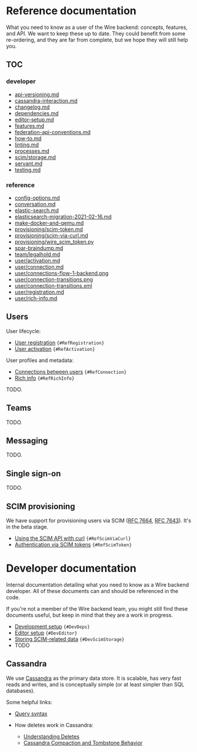 # Reference documentation

What you need to know as a user of the Wire backend: concepts,
features, and API. We want to keep these up to date.  They could
benefit from some re-ordering, and they are far from complete, but we
hope they will still help you.

## TOC

### developer

* [api-versioning.md](./developer/api-versioning.md)
* [cassandra-interaction.md](./developer/cassandra-interaction.md)
* [changelog.md](./developer/changelog.md)
* [dependencies.md](./developer/dependencies.md)
* [editor-setup.md](./developer/editor-setup.md)
* [features.md](./developer/features.md)
* [federation-api-conventions.md](./developer/federation-api-conventions.md)
* [how-to.md](./developer/how-to.md)
* [linting.md](./developer/linting.md)
* [processes.md](./developer/processes.md)
* [scim/storage.md](./developer/scim/storage.md)
* [servant.md](./developer/servant.md)
* [testing.md](./developer/testing.md)

### reference

* [config-options.md](./reference/config-options.md)
* [conversation.md](./reference/conversation.md)
* [elastic-search.md](./reference/elastic-search.md)
* [elasticsearch-migration-2021-02-16.md](./reference/elasticsearch-migration-2021-02-16.md)
* [make-docker-and-qemu.md](./reference/make-docker-and-qemu.md)
* [provisioning/scim-token.md](./reference/provisioning/scim-token.md)
* [provisioning/scim-via-curl.md](./reference/provisioning/scim-via-curl.md)
* [provisioning/wire_scim_token.py](./reference/provisioning/wire_scim_token.py)
* [spar-braindump.md](./reference/spar-braindump.md)
* [team/legalhold.md](./reference/team/legalhold.md)
* [user/activation.md](./reference/user/activation.md)
* [user/connection.md](./reference/user/connection.md)
* [user/connections-flow-1-backend.png](./reference/user/connections-flow-1-backend.png)
* [user/connection-transitions.png](./reference/user/connection-transitions.png)
* [user/connection-transitions.xml](./reference/user/connection-transitions.xml)
* [user/registration.md](./reference/user/registration.md)
* [user/rich-info.md](./reference/user/rich-info.md)


## Users

User lifecycle:

* [User registration](reference/user/registration.md) `{#RefRegistration}`
* [User activation](reference/user/activation.md) `{#RefActivation}`

User profiles and metadata:

* [Connections between users](reference/user/connection.md) `{#RefConnection}`
* [Rich info](reference/user/rich-info.md) `{#RefRichInfo}`

TODO.

## Teams

TODO.

## Messaging

TODO.

## Single sign-on

TODO.

## SCIM provisioning

We have support for provisioning users via SCIM ([RFC 7664][], [RFC 7643][]). It's in the beta stage.

[RFC 7664]: https://tools.ietf.org/html/rfc7664
[RFC 7643]: https://tools.ietf.org/html/rfc7643

* [Using the SCIM API with curl](reference/provisioning/scim-via-curl.md) `{#RefScimViaCurl}`
* [Authentication via SCIM tokens](reference/provisioning/scim-token.md) `{#RefScimToken}`

# Developer documentation

Internal documentation detailing what you need to know as a Wire backend developer. All of these documents can and should be referenced in the code.

If you're not a member of the Wire backend team, you might still find these documents useful, but keep in mind that they are a work in progress.

* [Development setup](developer/dependencies.md) `{#DevDeps}`
* [Editor setup](developer/editor-setup.md) `{#DevEditor}`
* [Storing SCIM-related data](developer/scim/storage.md) `{#DevScimStorage}`
* TODO

## Cassandra

We use [Cassandra](http://cassandra.apache.org/) as the primary data store. It is scalable, has very fast reads and writes, and is conceptually simple (or at least simpler than SQL databases).

Some helpful links:

* [Query syntax](https://docs.datastax.com/en/cql/3.3/cql/cql_reference/cqlReferenceTOC.html)

* How deletes work in Cassandra:

  - [Understanding Deletes](https://medium.com/@foundev/domain-modeling-around-deletes-1cc9b6da0d24)
  - [Cassandra Compaction and Tombstone Behavior](http://engblog.polyvore.com/2015/03/cassandra-compaction-and-tombstone.html)
